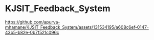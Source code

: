 # KJSIT_Feedback_System


https://github.com/apurva-mhamane/KJSIT_Feedback_System/assets/131534195/a608c6ef-0147-43b5-b82e-0b7f521c096c


